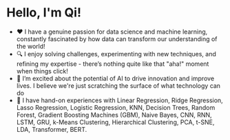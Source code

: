 # Hello, I'm Qi!

- ❤️ I have a genuine passion for data science and machine learning, constantly fascinated by how data can transform our understanding of the world!
- 🔍 I enjoy solving challenges, experimenting with new techniques, and refining my expertise - there’s nothing quite like that "aha!" moment when things click!
- 🚀 I’m excited about the potential of AI to drive innovation and improve lives. I believe we're just scratching the surface of what technology can do
- 🤖 I have hand-on experiences with Linear Regression, Ridge Regression, Lasso Regression, Logistic Regression, KNN, Decision Trees, Random Forest, Gradient Boosting Machines (GBM), Naive Bayes, CNN, RNN, LSTM, GRU, k-Means Clustering, Hierarchical Clustering, PCA, t-SNE, LDA, Transformer, BERT. 
